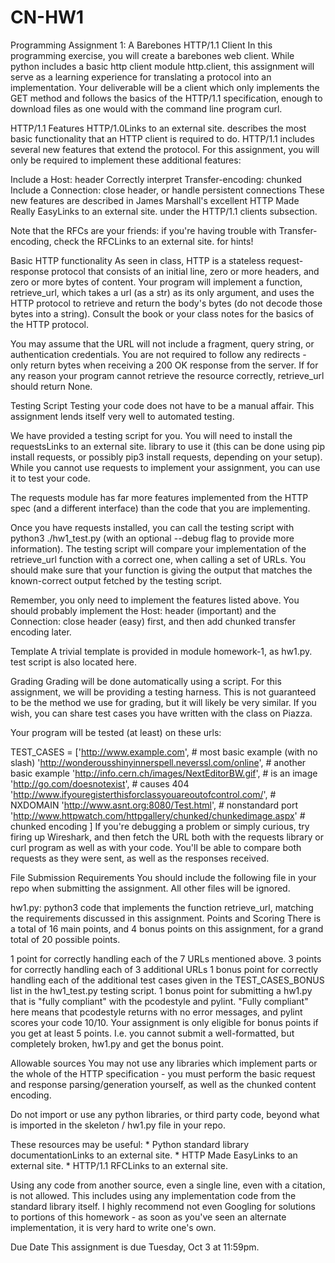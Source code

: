 # CN-HW1
Programming Assignment 1: A Barebones HTTP/1.1 Client
In this programming exercise, you will create a barebones web client. While python includes a basic http client module http.client, this assignment will serve as a learning experience for translating a protocol into an implementation. Your deliverable will be a client which only implements the GET method and follows the basics of the HTTP/1.1 specification, enough to download files as one would with the command line program curl.

HTTP/1.1 Features
HTTP/1.0Links to an external site. describes the most basic functionality that an HTTP client is required to do. HTTP/1.1 includes several new features that extend the protocol. For this assignment, you will only be required to implement these additional features:

Include a Host: header
Correctly interpret Transfer-encoding: chunked
Include a Connection: close header, or handle persistent connections
These new features are described in James Marshall's excellent HTTP Made Really EasyLinks to an external site. under the HTTP/1.1 clients subsection.

Note that the RFCs are your friends: if you're having trouble with Transfer-encoding, check the RFCLinks to an external site. for hints!

Basic HTTP functionality
As seen in class, HTTP is a stateless request-response protocol that consists of an initial line, zero or more headers, and zero or more bytes of content. Your program will implement a function, retrieve_url, which takes a url (as a str) as its only argument, and uses the HTTP protocol to retrieve and return the body's bytes (do not decode those bytes into a string). Consult the book or your class notes for the basics of the HTTP protocol.

You may assume that the URL will not include a fragment, query string, or authentication credentials. You are not required to follow any redirects - only return bytes when receiving a 200 OK response from the server. If for any reason your program cannot retrieve the resource correctly, retrieve_url should return None.

Testing Script
Testing your code does not have to be a manual affair. This assignment lends itself very well to automated testing.

We have provided a testing script for you. You will need to install the requestsLinks to an external site. library to use it (this can be done using pip install requests, or possibly pip3 install requests, depending on your setup). While you cannot use requests to implement your assignment, you can use it to test your code.

The requests module has far more features implemented from the HTTP spec (and a different interface) than the code that you are implementing.

Once you have requests installed, you can call the testing script with python3 ./hw1_test.py (with an optional --debug flag to provide more information). The testing script will compare your implementation of the retrieve_url function with a correct one, when calling a set of URLs. You should make sure that your function is giving the output that matches the known-correct output fetched by the testing script.

Remember, you only need to implement the features listed above. You should probably implement the Host: header (important) and the Connection: close header (easy) first, and then add chunked transfer encoding later.

Template
A trivial template is provided in module homework-1, as hw1.py. test script is also located here. 

Grading
Grading will be done automatically using a script. For this assignment, we will be providing a testing harness. This is not guaranteed to be the method we use for grading, but it will likely be very similar. If you wish, you can share test cases you have written with the class on Piazza.

Your program will be tested (at least) on these urls:

TEST_CASES = ['http://www.example.com',  # most basic example (with no slash)
              'http://wonderousshinyinnerspell.neverssl.com/online',  # another basic example
              'http://info.cern.ch/images/NextEditorBW.gif',  # is an image
              'http://go.com/doesnotexist',  # causes 404
              'http://www.ifyouregisterthisforclassyouareoutofcontrol.com/', # NXDOMAIN
              'http://www.asnt.org:8080/Test.html', # nonstandard port
              'http://www.httpwatch.com/httpgallery/chunked/chunkedimage.aspx' # chunked encoding
]
If you're debugging a problem or simply curious, try firing up Wireshark, and then fetch the URL both with the requests library or curl program as well as with your code. You'll be able to compare both requests as they were sent, as well as the responses received.

File Submission Requirements
You should include the following file in your repo when submitting the assignment. All other files will be ignored.

hw1.py: python3 code that implements the function retrieve_url, matching the requirements discussed in this assignment.
Points and Scoring
There is a total of 16 main points, and 4 bonus points on this assignment, for a grand total of 20 possible points.

1 point for correctly handling each of the 7 URLs mentioned above.
3 points for correctly handling each of 3 additional URLs
1 bonus point for correctly handling each of the additional test cases given in the TEST_CASES_BONUS list in the hw1_test.py testing script.
1 bonus point for submitting a hw1.py that is "fully compliant" with the pcodestyle and pylint. "Fully compliant" here means that pcodestyle returns with no error messages, and pylint scores your code 10/10.
Your assignment is only eligible for bonus points if you get at least 5 points. I.e. you cannot submit a well-formatted, but completely broken, hw1.py and get the bonus point.

Allowable sources
You may not use any libraries which implement parts or the whole of the HTTP specification - you must perform the basic request and response parsing/generation yourself, as well as the chunked content encoding.

Do not import or use any python libraries, or third party code, beyond what is imported in the skeleton / hw1.py file in your repo.

These resources may be useful: * Python standard library documentationLinks to an external site. * HTTP Made EasyLinks to an external site. * HTTP/1.1 RFCLinks to an external site.

Using any code from another source, even a single line, even with a citation, is not allowed. This includes using any implementation code from the standard library itself. I highly recommend not even Googling for solutions to portions of this homework - as soon as you've seen an alternate implementation, it is very hard to write one's own.

Due Date
This assignment is due Tuesday, Oct 3 at 11:59pm.
